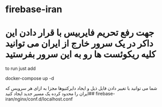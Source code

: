 # firebase-iran
# جهت رفع تحریم فایربیس با قرار دادن این داکر در یک سرور خارج از ایران می توانید کلیه ریکوئست ها رو به این سرور بفرستید

to run just add

docker-compose up -d

شما می توانید با تغییر دادن فایل ذیل و ایجاد دایرکتیوها مجزا به ازای هر سرویس که ایران را محدود کرده یک مسیر جدید ایجاد کنید## 
 firebase-iran/nginx/conf.d/localhost.conf 
